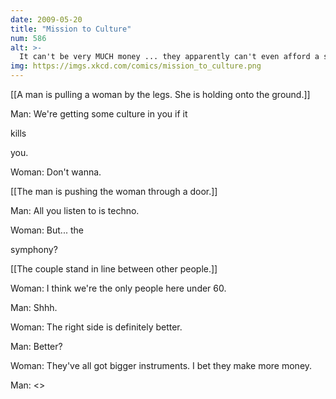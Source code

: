 ```yaml
---
date: 2009-05-20
title: "Mission to Culture"
num: 586
alt: >-
  It can't be very MUCH money ... they apparently can't even afford a sampler.  I mean, with a little remixing, some of this could be kinda good!
img: https://imgs.xkcd.com/comics/mission_to_culture.png
---
```

[[A man is pulling a woman by the legs.  She is holding onto the ground.]]

Man: We're getting some culture in you if it 

kills

 you.

Woman: Don't wanna.

[[The man is pushing the woman through a door.]]

Man: All you listen to is techno.

Woman: But... the 

symphony?

[[The couple stand in line between other people.]]

Woman: I think we're the only people here under 60.

Man: Shhh.

Woman: The right side is definitely better.

Man: Better? 

Woman: They've all got bigger instruments. I bet they make more money.

Man: <<Sigh>>

